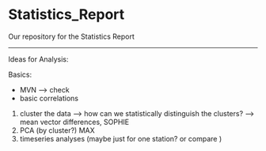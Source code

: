 # Statistics_Report
Our repository for the Statistics Report

---------------------------------
Ideas for Analysis: 

Basics:
- MVN --> check 
- basic correlations

1) cluster the data --> how can we statistically distinguish the clusters?
--> mean vector differences, SOPHIE
2) PCA (by cluster?) MAX
3) timeseries analyses (maybe just for one station? or compare )
